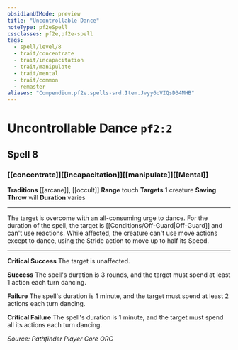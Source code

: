 ```yaml
---
obsidianUIMode: preview
title: "Uncontrollable Dance"
noteType: pf2eSpell
cssclasses: pf2e,pf2e-spell
tags:
  - spell/level/8
  - trait/concentrate
  - trait/incapacitation
  - trait/manipulate
  - trait/mental
  - trait/common
  - remaster
aliases: "Compendium.pf2e.spells-srd.Item.Jvyy6oVIQsD34MHB" 
---
```

# Uncontrollable Dance  `pf2:2`  
## Spell 8
### [[concentrate]][[incapacitation]][[manipulate]][[Mental]]
**Traditions** [[arcane]], [[occult]]
**Range** touch
**Targets** 1 creature
**Saving Throw**  will
**Duration** varies
* * * 
The target is overcome with an all-consuming urge to dance. For the duration of the spell, the target is [[Conditions/Off-Guard|Off-Guard]] and can't use reactions. While affected, the creature can't use move actions except to dance, using the Stride action to move up to half its Speed.

* * *

**Critical Success** The target is unaffected.

**Success** The spell's duration is 3 rounds, and the target must spend at least 1 action each turn dancing.

**Failure** The spell's duration is 1 minute, and the target must spend at least 2 actions each turn dancing.

**Critical Failure** The spell's duration is 1 minute, and the target must spend all its actions each turn dancing.

*Source: Pathfinder Player Core*
*ORC*